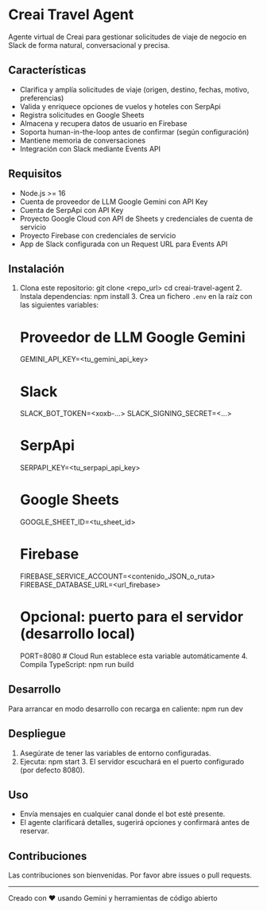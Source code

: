 # Creai Travel Agent

Agente virtual de Creai para gestionar solicitudes de viaje de negocio en Slack de forma natural, conversacional y precisa.

## Características

- Clarifica y amplía solicitudes de viaje (origen, destino, fechas, motivo, preferencias)
- Valida y enriquece opciones de vuelos y hoteles con SerpApi
- Registra solicitudes en Google Sheets
- Almacena y recupera datos de usuario en Firebase
- Soporta human-in-the-loop antes de confirmar (según configuración)
- Mantiene memoria de conversaciones
- Integración con Slack mediante Events API

## Requisitos

- Node.js >= 16
- Cuenta de proveedor de LLM Google Gemini con API Key
- Cuenta de SerpApi con API Key
- Proyecto Google Cloud con API de Sheets y credenciales de cuenta de servicio
- Proyecto Firebase con credenciales de servicio
- App de Slack configurada con un Request URL para Events API

## Instalación

1. Clona este repositorio:
      git clone <repo_url>
   cd creai-travel-agent
   2. Instala dependencias:
      npm install
   3. Crea un fichero `.env` en la raíz con las siguientes variables:
   # Proveedor de LLM Google Gemini
   GEMINI_API_KEY=<tu_gemini_api_key>

   # Slack
   SLACK_BOT_TOKEN=<xoxb-...>
   SLACK_SIGNING_SECRET=<...>

   # SerpApi
   SERPAPI_KEY=<tu_serpapi_api_key>

   # Google Sheets
   GOOGLE_SHEET_ID=<tu_sheet_id>

   # Firebase
   FIREBASE_SERVICE_ACCOUNT=<contenido_JSON_o_ruta>
   FIREBASE_DATABASE_URL=<url_firebase>

   # Opcional: puerto para el servidor (desarrollo local)
   PORT=8080  # Cloud Run establece esta variable automáticamente
   4. Compila TypeScript:
      npm run build
   
## Desarrollo

Para arrancar en modo desarrollo con recarga en caliente:
npm run dev

## Despliegue

1. Asegúrate de tener las variables de entorno configuradas.
2. Ejecuta:
      npm start
   3. El servidor escuchará en el puerto configurado (por defecto 8080).

## Uso

- Envía mensajes en cualquier canal donde el bot esté presente.
- El agente clarificará detalles, sugerirá opciones y confirmará antes de reservar.

## Contribuciones

Las contribuciones son bienvenidas. Por favor abre issues o pull requests.

---

Creado con ❤️ usando Gemini y herramientas de código abierto
